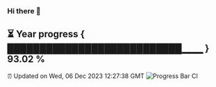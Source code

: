 ### Hi there 👋
⏳ Year progress { ███████████████████████████▁▁▁ } 93.02 %
---
⏰ Updated on Wed, 06 Dec 2023 12:27:38 GMT
![Progress Bar CI](https://github.com/liununu/liununu/workflows/Progress%20Bar%20CI/badge.svg)
